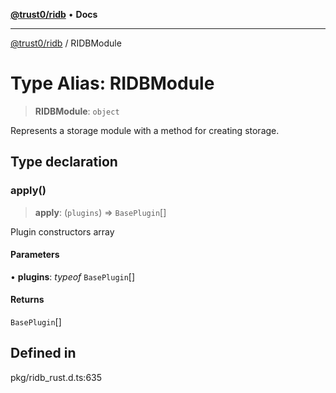 [**@trust0/ridb**](../README.md) • **Docs**

***

[@trust0/ridb](../README.md) / RIDBModule

# Type Alias: RIDBModule

> **RIDBModule**: `object`

Represents a storage module with a method for creating storage.

## Type declaration

### apply()

> **apply**: (`plugins`) => `BasePlugin`[]

Plugin constructors array

#### Parameters

• **plugins**: *typeof* `BasePlugin`[]

#### Returns

`BasePlugin`[]

## Defined in

pkg/ridb\_rust.d.ts:635
